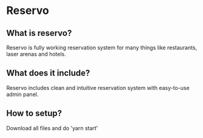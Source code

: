 # Reservo

## What is reservo?

Reservo is fully working reservation system for many things like restaurants, laser arenas and hotels.

## What does it include?

Reservo includes clean and intuitive reservation system with easy-to-use admin panel.

## How to setup?

Download all files and do 'yarn start'
